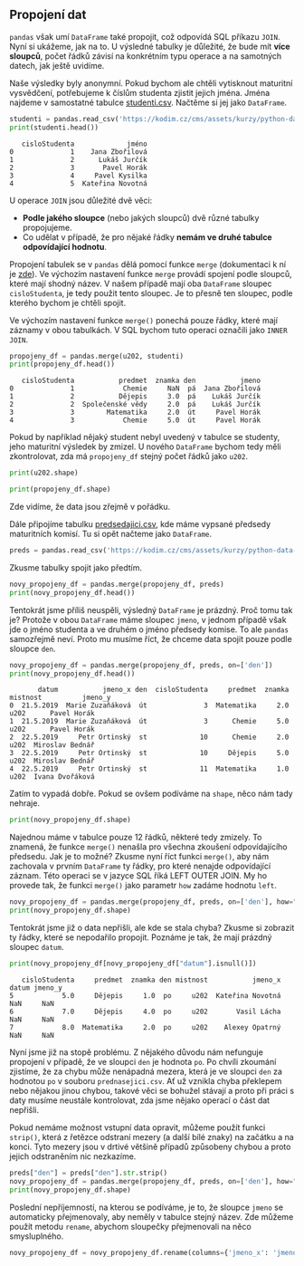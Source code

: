 ## Propojení dat

`pandas` však umí `DataFrame` také propojit, což odpovídá SQL příkazu `JOIN`. Nyní si ukážeme, jak na to. U výsledné tabulky je důležité, že bude mít **více sloupců**, počet řádků závisí na konkrétním typu operace a na samotných datech, jak ještě uvidíme.

Naše výsledky byly anonymní. Pokud bychom ale chtěli vytisknout maturitní vysvědčení, potřebujeme k číslům studenta zjistit jejich jména. Jména najdeme v samostatné tabulce [studenti.csv](assets/studenti.csv). Načtěme si jej jako `DataFrame`.

```py
studenti = pandas.read_csv('https://kodim.cz/cms/assets/kurzy/python-data-1/python-pro-data-1/agregace-a-spojovani/studenti.csv')
print(studenti.head())
```

```shell
   cisloStudenta             jméno
0              1    Jana Zbořilová
1              2      Lukáš Jurčík
2              3       Pavel Horák
3              4     Pavel Kysilka
4              5  Kateřina Novotná
```

U operace `JOIN` jsou důležité dvě věci:

- **Podle jakého sloupce** (nebo jakých sloupců) dvě různé tabulky propojujeme.
- Co udělat v případě, že pro nějaké řádky **nemám ve druhé tabulce odpovídající hodnotu**.

Propojení tabulek se v `pandas` dělá pomocí funkce `merge` (dokumentaci k ní je [zde](https://pandas.pydata.org/pandas-docs/stable/reference/api/pandas.DataFrame.merge.html)). Ve výchozím nastavení funkce `merge` provádí spojení podle sloupců, které mají shodný název. V našem případě mají oba `DataFrame` sloupec `cisloStudenta`, je tedy použit tento sloupec. Je to přesně ten sloupec, podle kterého bychom je chtěli spojit.

Ve výchozím nastavení funkce `merge()` ponechá pouze řádky, které mají záznamy v obou tabulkách. V SQL bychom tuto operaci označili jako `INNER JOIN`.

```py
propojeny_df = pandas.merge(u202, studenti)
print(propojeny_df.head())
```

```shell
   cisloStudenta           predmet  znamka den           jmeno
0              1            Chemie     NaN  pá  Jana Zbořilová
1              2           Dějepis     3.0  pá    Lukáš Jurčík
2              2  Společenské vědy     2.0  pá    Lukáš Jurčík
3              3        Matematika     2.0  út     Pavel Horák
4              3            Chemie     5.0  út     Pavel Horák
```

Pokud by například nějaký student nebyl uvedený v tabulce se studenty, jeho maturitní výsledek by zmizel. U nového `DataFrame` bychom tedy měli zkontrolovat, zda má `propojeny_df` stejný počet řádků jako `u202`.

```py
print(u202.shape)
```

```py
print(propojeny_df.shape)
```

Zde vidíme, že data jsou zřejmě v pořádku.

Dále připojíme tabulku [predsedajici.csv](assets/predsedajici.csv), kde máme vypsané předsedy maturitních komisí. Tu si opět načteme jako `DataFrame`.

```py
preds = pandas.read_csv('https://kodim.cz/cms/assets/kurzy/python-data-1/python-pro-data-1/agregace-a-spojovani/predsedajici.csv')
```

Zkusme tabulky spojit jako předtím.

```py
novy_propojeny_df = pandas.merge(propojeny_df, preds)
print(novy_propojeny_df.head())
```

Tentokrát jsme příliš neuspěli, výsledný `DataFrame` je prázdný. Proč tomu tak je? Protože v obou `DataFrame` máme sloupec `jmeno`, v jednom případě však jde o jméno studenta a ve druhém o jméno předsedy komise. To ale `pandas` samozřejmě neví. Proto mu musíme říct, že chceme data spojit pouze podle sloupce `den`.

```py
novy_propojeny_df = pandas.merge(propojeny_df, preds, on=['den'])
print(novy_propojeny_df.head())
```

```shell
       datum           jmeno_x den  cisloStudenta     predmet  znamka mistnost          jmeno_y
0  21.5.2019  Marie Zuzaňáková  út              3  Matematika     2.0     u202      Pavel Horák
1  21.5.2019  Marie Zuzaňáková  út              3      Chemie     5.0     u202      Pavel Horák
2  22.5.2019     Petr Ortinský  st             10      Chemie     2.0     u202  Miroslav Bednář
3  22.5.2019     Petr Ortinský  st             10     Dějepis     5.0     u202  Miroslav Bednář
4  22.5.2019     Petr Ortinský  st             11  Matematika     1.0     u202  Ivana Dvořáková
```

Zatím to vypadá dobře. Pokud se ovšem podíváme na `shape`, něco nám tady nehraje.

```py
print(novy_propojeny_df.shape)
```

Najednou máme v tabulce pouze 12 řádků, některé tedy zmizely. To znamená, že funkce `merge()` nenašla pro všechna zkoušení odpovídajícího předsedu. Jak je to možné? Zkusme nyní říct funkci `merge()`, aby nám zachovala v prvním `DataFrame` ty řádky, pro které nenajde odpovídající záznam. Této operaci se v jazyce SQL říká LEFT OUTER JOIN. My ho provede tak, že funkci `merge()` jako parametr `how` zadáme hodnotu `left`.

```py
novy_propojeny_df = pandas.merge(propojeny_df, preds, on=['den'], how="outer")
print(novy_propojeny_df.shape)
```

Tentokrát jsme již o data nepřišli, ale kde se stala chyba? Zkusme si zobrazit ty řádky, které se nepodařilo propojit. Poznáme je tak, že mají prázdný sloupec `datum`.

```py
print(novy_propojeny_df[novy_propojeny_df["datum"].isnull()])
```

```shell
   cisloStudenta     predmet  znamka den mistnost           jmeno_x datum jmeno_y
5            5.0     Dějepis     1.0  po     u202  Kateřina Novotná   NaN     NaN
6            7.0     Dějepis     4.0  po     u202       Vasil Lácha   NaN     NaN
7            8.0  Matematika     2.0  po     u202    Alexey Opatrný   NaN     NaN
```

Nyní jsme již na stopě problému. Z nějakého důvodu nám nefunguje propojení v případě, že ve sloupci `den` je hodnota `po`. Po chvíli zkoumání zjistíme, že za chybu může nenápadná mezera, která je ve sloupci `den` za hodnotou `po` v souboru `prednasejici.csv`. Ať už vznikla chyba překlepem nebo nějakou jinou chybou, takové věci se bohužel stávají a proto při práci s daty musíme neustále kontrolovat, zda jsme nějako operací o část dat nepřišli.

Pokud nemáme možnost vstupní data opravit, můžeme použít funkci `strip()`, která z řetězce odstraní mezery (a další bílé znaky) na začátku a na konci. Tyto mezery jsou v drtivé většině případů způsobeny chybou a proto jejich odstraněním nic nezkazíme.

```py
preds["den"] = preds["den"].str.strip()
novy_propojeny_df = pandas.merge(propojeny_df, preds, on=['den'], how="outer")
print(novy_propojeny_df.shape)
```

Poslední nepříjemností, na kterou se podíváme, je to, že sloupce `jmeno` se automaticky přejmenovaly, aby neměly v tabulce stejný název. Zde můžeme použít metodu `rename`, abychom sloupečky přejmenovali na něco smysluplného.

```py
novy_propojeny_df = novy_propojeny_df.rename(columns={'jmeno_x': 'jmeno', 'jmeno_y': 'predseda'})
```
